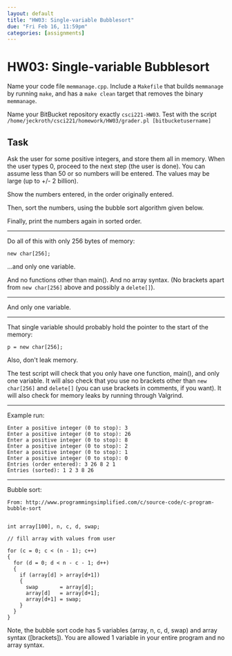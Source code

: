 ```yaml
---
layout: default
title: "HW03: Single-variable Bubblesort"
due: "Fri Feb 16, 11:59pm"
categories: [assignments]
---
```


# HW03: Single-variable Bubblesort

Name your code file `memmanage.cpp`. Include a `Makefile` that builds `memmanage` by running `make`, and has a `make clean` target that removes the binary `memmanage`.

Name your BitBucket repository exactly `csci221-HW03`. Test with the script `/home/jeckroth/csci221/homework/HW03/grader.pl [bitbucketusername]`

## Task

Ask the user for some positive integers, and store them all in memory. When the user types 0, proceed to the next step (the user is done). You can assume less than 50 or so numbers will be entered. The values may be large (up to +/- 2 billion).

Show the numbers entered, in the order originally entered.

Then, sort the numbers, using the bubble sort algorithm given below.

Finally, print the numbers again in sorted order.

---

Do all of this with only 256 bytes of memory:

```
new char[256];
```

...and only one variable.

And no functions other than main(). And no array syntax. (No brackets apart from `new char[256]` above and possibly a `delete[]`).

---

And only one variable.

---

That single variable should probably hold the pointer to the start of the memory:

```
p = new char[256];
```

Also, don't leak memory.

The test script will check that you only have one function, main(), and only one variable. It will also check that you use no brackets other than `new char[256]` and `delete[]` (you can use brackets in comments, if you want). It will also check for memory leaks by running through Valgrind.

---

Example run:

```
Enter a positive integer (0 to stop): 3
Enter a positive integer (0 to stop): 26
Enter a positive integer (0 to stop): 8
Enter a positive integer (0 to stop): 2
Enter a positive integer (0 to stop): 1
Enter a positive integer (0 to stop): 0
Entries (order entered): 3 26 8 2 1
Entries (sorted): 1 2 3 8 26
```

---

Bubble sort:

```
From: http://www.programmingsimplified.com/c/source-code/c-program-bubble-sort


int array[100], n, c, d, swap;

// fill array with values from user

for (c = 0; c < (n - 1); c++)
{
  for (d = 0; d < n - c - 1; d++)
  {
    if (array[d] > array[d+1])
    {
      swap       = array[d];
      array[d]   = array[d+1];
      array[d+1] = swap;
    }
  }
}
```

Note, the bubble sort code has 5 variables (array, n, c, d, swap) and array syntax ([brackets]). You are allowed 1 variable in your entire program and no array syntax.


